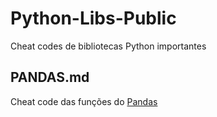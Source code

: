 # Python-Libs-Public
 Cheat codes de bibliotecas Python importantes
 
## PANDAS.md
Cheat code das funções do [Pandas](https://github.com/ML-Passionate/Python-Libs-Public/blob/main/Pandas.MD)

